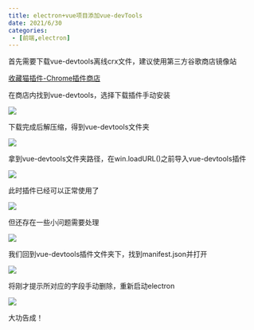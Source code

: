 ```yaml
---
title: electron+vue项目添加vue-devTools
date: 2021/6/30
categories:
 - [前端,electron]
---
```


首先需要下载vue-devtools离线crx文件，建议使用第三方谷歌商店镜像站

[收藏猫插件-Chrome插件商店](https://chrome.pictureknow.com/)

在商店内找到vue-devtools，选择下载插件手动安装

![](https://pic.imgdb.cn/item/60dc2e925132923bf8892361.png)

下载完成后解压缩，得到vue-devtools文件夹

![](https://pic.imgdb.cn/item/60dc2e925132923bf8892376.png)

拿到vue-devtools文件夹路径，在win.loadURL()之前导入vue-devtools插件

![](https://pic.imgdb.cn/item/60dc2e925132923bf889238e.png)

此时插件已经可以正常使用了

![](https://pic.imgdb.cn/item/60dc2e975132923bf8893c5e.png)

但还存在一些小问题需要处理

![](https://pic.imgdb.cn/item/60dc2e975132923bf8893c44.png)

我们回到vue-devtools插件文件夹下，找到manifest.json并打开

![](https://pic.imgdb.cn/item/60dc2e975132923bf8893c73.png)

将刚才提示所对应的字段手动删除，重新启动electron

![](https://pic.imgdb.cn/item/60dc2e975132923bf8893c9c.png)

大功告成！